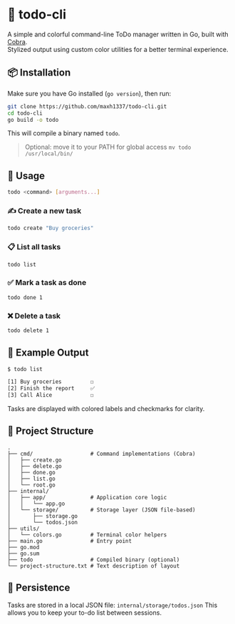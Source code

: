 # 📝 todo-cli

A simple and colorful command-line ToDo manager written in Go, built with [Cobra](https://github.com/spf13/cobra).  
Stylized output using custom color utilities for a better terminal experience.

## 📦 Installation

Make sure you have Go installed (`go version`), then run:

```bash
git clone https://github.com/maxh1337/todo-cli.git
cd todo-cli
go build -o todo
```

This will compile a binary named `todo`.

> Optional: move it to your PATH for global access
> `mv todo /usr/local/bin/`

## 🚀 Usage

```bash
todo <command> [arguments...]
```

### ✍️ Create a new task

```bash
todo create "Buy groceries"
```

### 📋 List all tasks

```bash
todo list
```

### ✅ Mark a task as done

```bash
todo done 1
```

### ❌ Delete a task

```bash
todo delete 1
```

## 🎨 Example Output

```bash
$ todo list

[1] Buy groceries         ☐
[2] Finish the report     ✅
[3] Call Alice            ☐
```

Tasks are displayed with colored labels and checkmarks for clarity.

## 🧱 Project Structure

```
.
├── cmd/                  # Command implementations (Cobra)
│   ├── create.go
│   ├── delete.go
│   ├── done.go
│   ├── list.go
│   └── root.go
├── internal/
│   ├── app/              # Application core logic
│   │   └── app.go
│   └── storage/          # Storage layer (JSON file-based)
│       ├── storage.go
│       └── todos.json
├── utils/
│   └── colors.go         # Terminal color helpers
├── main.go               # Entry point
├── go.mod
├── go.sum
├── todo                  # Compiled binary (optional)
└── project-structure.txt # Text description of layout
```

## 💾 Persistence

Tasks are stored in a local JSON file:
`internal/storage/todos.json`
This allows you to keep your to-do list between sessions.
